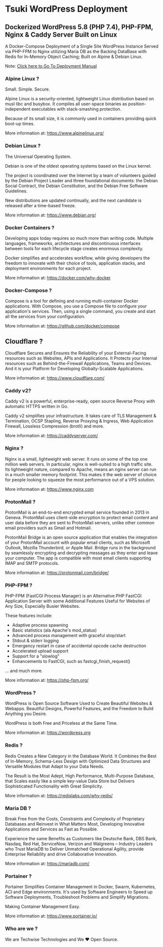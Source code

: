     
# Tsuki WordPress Deployment

## Dockerized WordPress 5.8 (PHP 7.4), PHP-FPM, Nginx & Caddy Server Built on Linux

A Docker-Compose Deployment of a Single Site WordPress Instance Served via PHP-FPM to Nginx utilizing Maria DB as the Backing DataBase with Redis for In-Memory Object Caching; Built on Alpine & Debian Linux.

 Note: [Click here to Go To Deployment Manual](https://github.com/techwise-technologies/tsuki-digital/blob/main/DEPLOYMENT.md)

### Alpine Linux ?

Small. Simple. Secure.

Alpine Linux is a security-oriented, lightweight Linux distribution based on musl libc and busybox. It compiles all user-space binaries as position-independent executables with stack-smashing protection.

Because of its small size, it is commonly used in containers providing quick boot-up times.

More information at: https://www.alpinelinux.org/

### Debian Linux ?

The Universal Operating System.

Debian is one of the oldest operating systems based on the Linux kernel. 

The project is coordinated over the Internet by a team of volunteers guided by the Debian Project Leader and three foundational documents: the Debian Social Contract, the Debian Constitution, and the Debian Free Software Guidelines. 

New distributions are updated continually, and the next candidate is released after a time-based freeze.

More information at: https://www.debian.org/

### Docker Containers ? 

Developing apps today requires so much more than writing code. Multiple languages, frameworks, architectures and discontinuous interfaces between tools for each lifecycle stage creates enormous complexity. 

Docker simplifies and accelerates workflow, while giving developers the freedom to innovate with their choice of tools, application stacks, and deployment environments for each project.

More information at: https://docker.com/why-docker

### Docker-Compose ?

Compose is a tool for defining and running multi-container Docker applications. With Compose, you use a Compose file to configure your application's services. Then, using a single command, you create and start all the services from your configuration.

More information at: https://github.com/docker/compose

## Cloudflare ?

Cloudflare Secures and Ensures the Reliability of your External-Facing resources such as Websites, APIs and Applications. It Protects your Internal resources such as Behind-the-Firewall Applications, Teams and Devices. And it is your Platform for Developing Globally-Scalable Applications. 

More information at: https://www.cloudflare.com/

### Caddy v2?

Caddy v2 is a powerful, enterprise-ready, open source Reverse Proxy with automatic HTTPS written in Go.

Caddy v2 simplifies your infrastructure. It takes care of TLS Management & Termination, OCSP Stapling, Reverse Proxying & Ingress, Web Application Firewall, Lossless Compression (brotli) and more.

More information at: https://caddyserver.com/

### Nginx ?

Nginx is a small, lightweight web server. It runs on some of the top one million web servers. In particular, nginx is well-suited to a high traffic site. Its lightweight nature, compared to Apache, means an nginx server can run in a much smaller memory footprint. This makes it the web server of choice for people looking to squeeze the most performance out of a VPS solution.

More information at: https://www.nginx.com

### ProtonMail ?

ProtonMail is an end-to-end encrypted email service founded in 2013 in Geneva. ProtonMail uses client-side encryption to protect email content and user data before they are sent to ProtonMail servers, unlike other common email providers such as Gmail and Hotmail.

ProtonMail Bridge is an open source application that enables the integration of your ProtonMail account with popular email clients, such as Microsoft Outlook, Mozilla Thunderbird, or Apple Mail. Bridge runs in the background by seamlessly encrypting and decrypting messages as they enter and leave your computer. The app is compatible with most email clients supporting IMAP and SMTP protocols.

More information at: https://protonmail.com/bridge/

### PHP-FPM ?

PHP-FPM (FastCGI Process Manager) is an Alternative PHP FastCGI Application Server with some Additional Features Useful for Websites of Any Size, Especially Busier Websites. 

These features include:

* Adaptive process spawning
* Basic statistics (ala Apache's mod_status)
* Advanced process management with graceful stop/start
* Stdout & stderr logging
* Emergency restart in case of accidental opcode cache destruction
* Accelerated upload support
* Support for a "slowlog"
* Enhancements to FastCGI, such as fastcgi_finish_request()

... and much more.

More information at: https://php-fpm.org/

### WordPress ? 

WordPress is Open Source Software Used to Create Beautiful Websites & Webapps.
Beautiful Designs, Powerful Features, and the Freedom to Build Anything you Desire. 

WordPress is both Free and Priceless at the Same Time.

More information at: https://wordpress.org

### Redis ?

Redis Creates a New Category in the Database World. It Combines the Best of In-Memory, Schema-Less Design with Optimized Data Structures and Versatile Modules that Adapt to your Data Needs. 

The Result is the Most Adept, High Performance, Multi-Purpose Database, that Scales easily like a simple key-value Data Store but Delivers Sophisticated Functionality with Great Simplicity.

More information at: https://redislabs.com/why-redis/

### Maria DB ?

Break Free from the Costs, Constraints and Complexity of Proprietary Databases and Reinvest in What Matters Most, Developing Innovative Applications and Services as Fast as Possible. 

Experience the same Benefits as Customers like Deutsche Bank, DBS Bank, Nasdaq, Red Hat, ServiceNow, Verizon and Walgreens – Industry Leaders who Trust MariaDB to Deliver Unmatched Operational Agility, provide Enterprise Reliability and drive Collaborative Innovation.

More information at: https://mariadb.com/

### Portainer ?

Portainer Simplifies Container Management in Docker, Swarm, Kubernetes, ACI and Edge environments. It's used by Software Engineers to Speed up Software Deployments, Troubleshoot Problems and Simplify Migrations.

Making Container Management Easy.

More information at: https://www.portainer.io/

### Who are we ?

We are Techwise Technologies and We ♥  Open Source.
